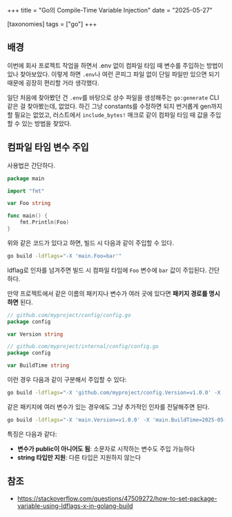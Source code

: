 +++
title = "Go의 Compile-Time Variable Injection"
date = "2025-05-27"

[taxonomies]
tags = ["go"]
+++

## 배경

이번에 회사 프로젝트 작업을 하면서 .env 없이 컴파일 타임 때 변수를 주입하는 방법이 있나 찾아보았다.
이렇게 하면 `.env`나 여런 콘피그 파일 없이 단일 파일만 있으면 되기 때문에 굉장히 편리할 거라 생각했다.

일단 처음에 찾아봤던 건 `.env`를 바탕으로 상수 파일을 생성해주는 `go:generate` CLI 같은 걸 찾아봤는데, 없었다.
하긴 그냥 constants를 수정하면 되지 번거롭게 gen까지 할 필요는 없었고, 러스트에서 `include_bytes!` 매크로 같이 컴파일 타임 때 값을 주입할 수 있는 방법을 찾았다.

## 컴파일 타임 변수 주입

사용법은 간단하다.

```go
package main

import "fmt"

var Foo string

func main() {
    fmt.Println(Foo)
}
```

위와 같은 코드가 있다고 하면, 빌드 시 다음과 같이 주입할 수 있다.

```bash
go build -ldflags="-X 'main.Foo=bar'"
```

ldflag로 인자를 넘겨주면 빌드 시 컴파일 타임에 `Foo` 변수에 `bar` 값이 주입된다. 간단하다.

만약 프로젝트에서 같은 이름의 패키지나 변수가 여러 곳에 있다면 **패키지 경로를 명시하면** 된다.

```go
// github.com/myproject/config/config.go
package config

var Version string

// github.com/myproject/internal/config/config.go  
package config

var BuildTime string
```

이런 경우 다음과 같이 구분해서 주입할 수 있다:

```bash
go build -ldflags="-X 'github.com/myproject/config.Version=v1.0.0' -X 'github.com/myproject/internal/config.BuildTime=2025-05-27'"
```

같은 패키지에 여러 변수가 있는 경우에도 그냥 추가적인 인자를 전달해주면 된다.

```bash
go build -ldflags="-X 'main.Version=v1.0.0' -X 'main.BuildTime=2025-05-27' -X 'main.GitCommit=abc123'"
```

특징은 다음과 같다:

- **변수가 public이 아니어도 됨**: 소문자로 시작하는 변수도 주입 가능하다
- **string 타입만 지원**: 다른 타입은 지원하지 않는다

## 참조
- https://stackoverflow.com/questions/47509272/how-to-set-package-variable-using-ldflags-x-in-golang-build